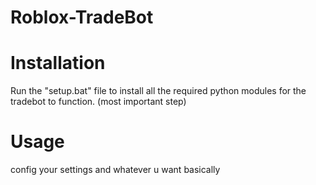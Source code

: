 # Roblox-TradeBot

# Installation

Run the "setup.bat" file to install all the required python modules for the tradebot to function. (most important step)


# Usage

config your settings and whatever u want basically
